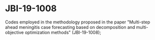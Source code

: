 # JBI-19-1008
Codes employed in the methodology proposed in the paper "Multi-step ahead meningitis case forecasting based on decomposition and multi-objective optimization methods" (JBI-19-1008);
